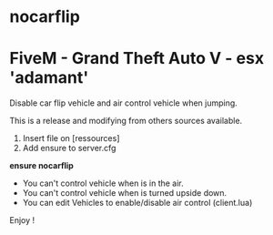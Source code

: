 # nocarflip
# FiveM - Grand Theft Auto V - esx 'adamant'
Disable car flip vehicle and air control vehicle when jumping.

This is a release and modifying from others sources available.

1. Insert file on [ressources]
2. Add ensure to server.cfg

**ensure nocarflip**

- You can't control vehicle when is in the air.
- You can't control vehicle when is turned upside down.
- You can edit Vehicles to enable/disable air control (client.lua)

Enjoy !
